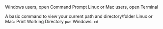 Windows users, open Command Prompt
Linux or Mac users, open Terminal

A basic command to view your current path and directory/folder
  Linux or Mac: Print Working Directory
    `pwd`
  Windows:
    `cd`
